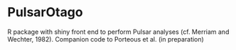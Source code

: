 # PulsarOtago
R package with shiny front end to perform Pulsar analyses (cf. Merriam and Wechter, 1982). Companion code to Porteous et al. (in preparation)
